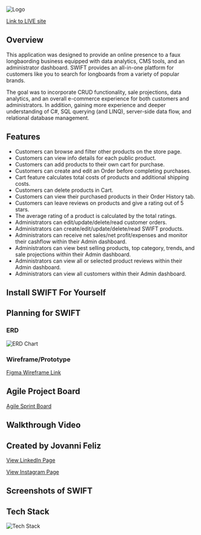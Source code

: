![Logo]

[Logo]: https://i.ibb.co/C17bX9w/Group-3507.png

[Link to LIVE site]()

## Overview
This application was designed to provide an online presence to a faux longbaording business equipped with data analytics, CMS tools, and an administrator dashboard. SWIFT provides an all-in-one platform for customers like you to search for longboards from a variety of popular brands.

The goal was to incorporate CRUD functionality, sale projections, data analytics, and an overall e-commerce experience for both customers and administrators. In addition, gaining more experience and deeper understanding of C#, SQL querying (and LINQ), server-side data flow, and relational database management.

## Features

+ Customers can browse and filter other products on the store page.
+ Customers can view info details for each public product.
+ Customers can add products to their own cart for purchase.
+ Customers can create and edit an Order before completing purchases.
+ Cart feature calculates total costs of products and additional shipping costs.
+ Customers can delete products in Cart.
+ Customers can view their purchased products in their Order History tab.
+ Customers can leave reviews on products and give a rating out of 5 stars.
+ The average rating of a product is calculated by the total ratings.
+ Administrators can edit/update/delete/read customer orders.
+ Administrators can create/edit/update/delete/read SWIFT products.
+ Administrators can receive net sales/net profit/expenses and monitor their cashflow within their Admin dashboard.
+ Administrators can view best selling products, top category, trends, and sale projections within their Admin dashboard.
+ Administrators can view all or selected product reviews within their Admin dashboard.
+ Administrators can view all customers within their Admin dashboard.

## Install SWIFT For Yourself


## Planning for SWIFT

### ERD
![ERD Chart]

[ERD Chart]: https://i.ibb.co/7y104Qf/SWIFT-ERD-Page-1-8.png

### Wireframe/Prototype
[Figma Wireframe Link](https://www.figma.com/file/A5JQGOYXT1jKDv4MttZ74m/Swift-Longboard-ECommerce?type=design&node-id=3%3A674&mode=design&t=dYRKeuGNJq0PzHgO-1)


## Agile Project Board

[Agile Sprint Board](https://github.com/users/JFelz/projects/20/views/2)

## Walkthrough Video


## Created by Jovanni Feliz
[View LinkedIn Page](https://www.linkedin.com/in/jfeliz/)

[View Instagram Page](https://www.instagram.com/jojointech/?hl=en)



## Screenshots of SWIFT


## Tech Stack

![Tech Stack]

[Tech Stack]: https://i.ibb.co/PxZ2LQb/Group-3506.png
